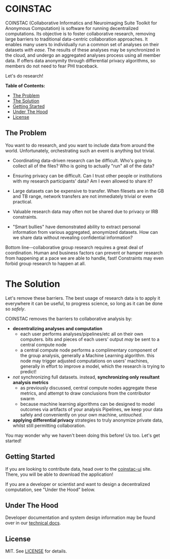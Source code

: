# COINSTAC

COINSTAC (Collaborative Informatics and Neuroimaging Suite Toolkit for Anonymous Computation) is software for running decentralized computations. Its objective is to foster collaborative research, removing large barriers to traditional data-centric collaboration approaches.  It enables many users to individually run a common set of analyses on their datasets _with ease_.  The results of these analyses may be synchronized in the cloud, and undergo an aggregated analyses process using all member data.  If offers data anonymity through differential privacy algorithms, so members do not need to fear PHI traceback.

Let's do research!

**Table of Contents:**

* [The Problem](#the-problem)
* [The Solution](#the-solution)
* [Getting Started](#getting-started)
* [Under The Hood](#under-the-hood)
* [License](#license)

## The Problem

You want to do research, and you want to include data from around the world.  Unfortunately, orchestrating such an event is anything but trivial.

- Coordinating data-driven research can be difficult.  Who's going to collect all of the files?  Who is going to actually "run" all of the data?

- Ensuring privacy can be difficult.  Can I trust other people or institutions with my research participants' data?  Am I even allowed to share it?

- Large datasets can be expensive to transfer.  When filesets are in the GB and TB range, network transfers are not immediately trivial or even practical.

- Valuable research data may often not be shared due to privacy or IRB constraints.

- "Smart bullies" have demonstrated ability to extract personal information from various aggregated, anonymized datasets.  How can we share data without revealing confidential information?

Bottom line--collaborative group research requires a great deal of coordination.  Human and business factors can  prevent or hamper research from happening at a pace we are able to handle, fast!    Constraints may even forbid group research to happen at all.

# The Solution

Let's remove these barriers.  The best usage of research data is to apply it everywhere it can be useful, to progress science, so long as it can be done so _safely_.

COINSTAC removes the barriers to collaborative analysis by:

- **decentralizing analyses and computation**
  - each user performs analyses/pipelines/etc all on their own computers. bits and pieces of each users' output _may_ be sent to a central compute node
  - a central compute node performs a complimentary component of the group analysis, generally a Machine Learning algorithm.  this node may trigger adjusted computations on users' machines, generally in effort to improve a model, which the research is trying to predict!  
- _not_ synchronizing full datasets. instead, **synchronizing only resultant analysis metrics**
  - as previously discussed, central compute nodes aggregate these metrics, and attempt to draw conclusions from the contributor swarm
  - because machine learning algorithms can be designed to model outcomes via artifacts of your analysis Pipelines, we keep your data safely and conveniently on your own machine, _untouched_.
- **applying differential privacy** strategies to truly anonymize private data, whilst still permitting collaboration.

You may wonder why we haven't been doing this before!  Us too.  Let's get started!

## Getting Started

If you are looking to contribute data, head over to the [coinstac-ui](https://github.com/MRN-Code/coinstac-ui) site.  There, you will be able to download the application!

If you are a developer or scientist and want to design a decentralized computation, see "Under the Hood" below.

## Under The Hood

Developer documentation and system design information may be found over in our [technical docs](./TECHNICAL.md).

## License

MIT. See [LICENSE](./LICENSE) for details.
